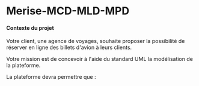 <h1>Merise-MCD-MLD-MPD</h1>
<h4>Contexte du projet</h4>
Votre client, une agence de voyages, souhaite proposer la possibilité de réserver en ligne des billets d'avion à leurs clients.

Votre mission est de concevoir à l'aide du standard UML la modélisation de la plateforme.

La plateforme devra permettre que :